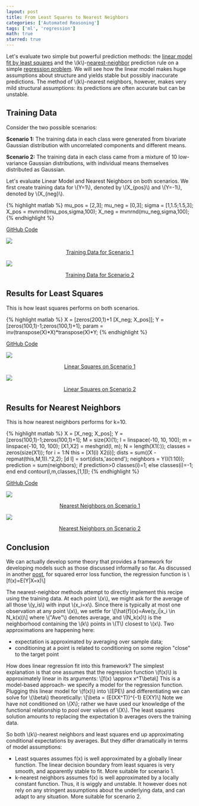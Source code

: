 ```yaml
---
layout: post
title: From Least Squares to Nearest Neighbors
categories: ['Automated Reasoning']
tags: ['ml', 'regression']
math: true
starred: true
---
```

Let's evaluate two simple but powerful prediction methods: the [linear model
fit by least squares]({{site.baseurl}}/what/linear-models/) and the \\(k\\)-[nearest-neighbor]({{site.baseurl}}/what/nearest-neighbors-mentods/) prediction rule on a simple [regression problem]({{site.baseurl}}/what/regression-problem/). We will see how the linear model makes huge assumptions about structure and yields stable but possibly inaccurate predictions. The method of \\(k\\)-nearest neighbors, however, makes very mild structural assumptions: its predictions are often accurate but can be unstable.

## Training Data
Consider the two possible scenarios:

**Scenario 1:** The training data in each class were generated from bivariate Gaussian distribution with uncorrelated components and different means.

**Scenario 2:** The training data in each class came from a mixture of 10 low-variance Gaussian distributions, with individual means themselves distributed as Gaussian.

Let's evaluate Linear Model and Nearest Neighbors on both scenarios. We first create training data for \\(Y=1\\), denoted by \\(X_{pos}\\) and 
\\(Y=-1\\), denoted by \\(X_{neg}\\).

{% highlight matlab %}
mu_pos = [2,3];
mu_neg = [0,3];
sigma = [1,1.5;1.5,3];
X_pos = mvnrnd(mu_pos,sigma,100);
X_neg = mvnrnd(mu_neg,sigma,100);
{% endhighlight %}

[GitHub Code](https://github.com/gmahajanml/linear-to-nearest)

<div class="row">
  <div class="col-md-6">
    <div class="thumbnail">
      <a href="{{ site.baseurl }}/images/linear_nearest/scenerio1.png" target="_blank">
        <img src = "{{ site.baseurl }}/images/linear_nearest/scenerio1.png">
        <div class="caption" style="text-align: center;">
          <p>Training Data for Scenario 1</p>
        </div>
      </a>
    </div>
  </div>
  <div class="col-md-6">
    <div class="thumbnail">
      <a href="{{ site.baseurl }}/images/linear_nearest/scenerio2.png" target="_blank">
        <img src = "{{ site.baseurl }}/images/linear_nearest/scenerio2.png">
        <div class="caption" style="text-align: center;">
          <p>Training Data for Scenario 2</p>
        </div>
      </a>
    </div>
  </div>
</div>

## Results for Least Squares
This is how least squares performs on both scenarios.

{% highlight matlab %}
X = [zeros(200,1)+1 [X_neg; X_pos]];
Y = [zeros(100,1)-1;zeros(100,1)+1];
param = inv(transpose(X)*X)*transpose(X)*Y;
{% endhighlight %}

[GitHub Code](https://github.com/gmahajanml/linear-to-nearest)

<div class="row">
  <div class="col-md-6">
    <div class="thumbnail">
      <a href="{{ site.baseurl }}/images/linear_nearest/scenerio1_linear.png" target="_blank">
        <img src = "{{ site.baseurl }}/images/linear_nearest/scenerio1_linear.png">
        <div class="caption" style="text-align: center;">
          <p>Linear Squares on Scenario 1</p>
        </div>
      </a>
    </div>
  </div>
  <div class="col-md-6">
    <div class="thumbnail">
      <a href="{{ site.baseurl }}/images/linear_nearest/scenerio2_linear.png" target="_blank">
        <img src = "{{ site.baseurl }}/images/linear_nearest/scenerio2_linear.png">
        <div class="caption" style="text-align: center;">
          <p>Linear Squares on Scenario 2</p>
        </div>
      </a>
    </div>
  </div>
</div>


## Results for Nearest Neighbors
This is how nearest neighbors performs for k=10.

{% highlight matlab %}
X = [X_neg; X_pos];
Y = [zeros(100,1)-1;zeros(100,1)+1];
M = size(X)(1);
l = linspace(-10, 10, 100);
m = linspace(-10, 10, 100);
[X1,X2] = meshgrid(l, m);
N = length(X1(:));
classes = zeros(size(X1));
for i = 1:N
this = [X1(i) X2(i)];
dists = sum((X - repmat(this,M,1)).^2,2);
[d I] = sort(dists,'ascend');
neighbors = Y(I(1:10));
prediction = sum(neighbors);
if prediction>0
classes(i)=1;
else
classes(i)=-1;
end
end
contour(l,m,classes,[1,1]);
{% endhighlight %}

[GitHub Code](https://github.com/gmahajanml/linear-to-nearest)

<div class="row">
  <div class="col-md-6">
    <div class="thumbnail">
      <a href="{{ site.baseurl }}/images/linear_nearest/scenerio1_nearest.png" target="_blank">
        <img src = "{{ site.baseurl }}/images/linear_nearest/scenerio1_nearest.png">
        <div class="caption" style="text-align: center;">
          <p>Nearest Neighbors on Scenario 1</p>
        </div>
      </a>
    </div>
  </div>
  <div class="col-md-6">
    <div class="thumbnail">
      <a href="{{ site.baseurl }}/images/linear_nearest/scenerio2_nearest.png" target="_blank">
        <img src = "{{ site.baseurl }}/images/linear_nearest/scenerio2_nearest.png">
        <div class="caption" style="text-align: center;">
          <p>Nearest Neighbors on Scenario 2</p>
        </div>
      </a>
    </div>
  </div>
</div>

## Conclusion
We can actually develop some theory that provides a framework for developing models such as those discussed informally so far. As discussed in another [post]({{site.baseurl}}/proof/finding-regression-function/), for squared error loss function, the regression function is \\[f(x)=E(Y|X=x)\\]

The nearest-neighbor methods attempt to directly implement this recipe using the training data. At each point \\(x\\), we might ask for the average of all those \\(y_is\\) with input \\(x_i=x\\). Since there is typically at most one observation at any point \\(x\\), we settle for 
\\[\hat{f}(x)=Ave(y_i|x_i \in N_k(x))\\]
where \\("Ave"\\) denotes average, and \\(N_k(x)\\) is the neighborhood
containing the \\(k\\) points in \\(T\\) closest to \\(x\\). Two approximations are happening here:
<ul>
  <li>expectation is approximated by averaging over sample data;</li>
  <li>conditioning at a point is related to conditioning on some region "close" to the target point</li>
</ul>  

How does linear regression fit into this framework? The simplest explanation is that one assumes that the regression function \\(f(x)\\) is approximately linear in its arguments: \\[f(x) \approx x^T\beta\\]
This is a model-based approach- we specify a model for the regression function. Plugging this linear model for \\(f(x)\\) into \\(EPE\\) and differentiating we can solve for \\(\beta\\) theoretically:
\\[\beta = (E(XX^T))^{-1} E(XY)\\]
Note we have not conditioned on \\(X\\); rather we have used our knowledge of the functional relationship to _pool_ over values of \\(X\\). The least squares solution amounts to replacing the expectation b averages overs the training data.

So both \\(k\\)-nearest neighbors and least squares end up approximating
conditional expectations by averages. But they differ dramatically in terms
of model assumptions:
<ul>
  <li>  
    Least squares assumes f(x) is well approximated by a globally linear
    function. The linear decision boundary from least squares is very smooth, and apparently
stable to fit. More suitable for scenario 1.
  </li>
  <li>
    k-nearest neighbors assumes f(x) is well approximated by a locally constant function. Thus, it is wiggly and unstable. It however does not
rely on any stringent assumptions about the underlying data, and can adapt
to any situation. More suitable for scenario 2.
  </li>
</ul>